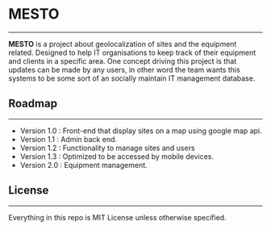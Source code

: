# MESTO 
---
**MESTO** is a project about geolocalization of sites and the equipment related. Designed to help IT organisations to keep track of their equipment and clients in a specific area.  One concept driving this project is that updates can be made by any users, in other word the team wants this systems to be some sort of an socially maintain IT management database.

## Roadmap 
---
* Version 1.0 : Front-end that display sites on a map using google map api.
* Version 1.1 : Admin back end.
* Version 1.2 : Functionality to manage sites and users
* Version 1.3 : Optimized to be accessed by mobile devices.
* Version 2.0 : Equipment management.

## License
---
Everything in this repo is MIT License unless otherwise specified.
